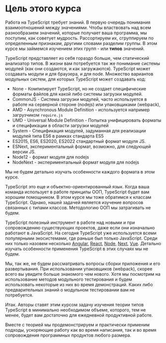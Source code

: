 # Цель этого курса

Работа на TypeScript требует знаний. В первую очередь понимания взаимоотношений между значениями. Чтобы властвовать над всем разнообразием значений, которые получает ваша программа, мы поступим, как советует мудрость. Рассортируем их, сгруппируем по определенным признакам, другими словами разделим группы. В этом курсе мы займемся изучением этих групп - или **типов** значений.

TypeScript представляет из себя гораздо больше, чем статический анализатор типов. В жизни вам потребуется так же понимание системы модулей (как они создаются, и как загружаются). TypeScript может создавать модули и для браузера, и для node. Множество вариантов модульных систем, для которых TypeScript может создавать код:

* None - Компилирует TypeScript, но не создает специфические форматы файлов для какой либо системы загрузки модулей.
* CommonJS - Система загрузки модулей, часто используется в работе на серверной стороне (nodejs) или упаковщиками (webpack),
* AMD - Asynchronous Module Definition - используется например загрузчиком `require.js`
* UMD - Universal Module Definition - Попытка унифицировать форматы и спецификации в области загрузки модулей
* System - Спецификация модулей, задуманная для реализации модулей типа ES6 в рамках стандарта ES5
* ES2015, ES6, ES2020, ES2022 стандартный формат модуля JS.
* ESNext, экспериментальный формат, возможно, для следующей версии JS.
* Node12 - формат модуля для nodejs
* NodeNext - экспериментальный формат модуля для nodejs

Мы не будем детально изучать особенности каждого формата в этом курсе.

TypeScript это еще и объектно-ориентированный язык. Когда ваша команда использует в работе принципы ООП, TypeScript будет вам хорошим помощником. В этом курсе мы тоже обратимся к классам TypeScript. Однако, нашей задачей является изучение вопросов связанных с типами классов. Методологию ООП мы затрагивать не будем.

TypeScript полезный инструмент в работе над новыми и при сопровождению существующих проектов, даже если они изначально работают в JavaScript. На сегодня TypeScript уже используется всеми популярными экосистемами, где раньше был только JavaScript. Среди них только назовем несколько [Angular](https://angular.io/guide/typescript-configuration), [React](https://create-react-app.dev/docs/adding-typescript/), [Node](https://nodejs.dev/learn/nodejs-with-typescript), [Next](https://nextjs.org/docs/basic-features/typescript), [Vue](https://v2.vuejs.org/v2/guide/typescript.html). Детально изучать особенности применения TypeScript в этих случаях мы не будем.

Мы, так же, не будем рассматривать вопросы сборки приложения и его развертывания. При использовании упаковщиков (webpack), скорее всего вы увидите больше знакомого чем нового. Хотя мы посмотрим на использование методов модульного тестирования и будем использовать некоторые из них во время демонстраций. Каких либо предварительных знаний о модульном тестировании вам не потребуется.

Итак. Авторы ставят этим курсом задачу изучения теории типов TypeScript в минимально необходимом объеме, которого, тем не менее, будет вам достаточно для ежедневной продуктивной работе.

Вместе с теорией мы продемонстрируем и практически применим подходы, ускоряющие работу как во время написания, так и во время сопровождения программных продуктов любого размера.
